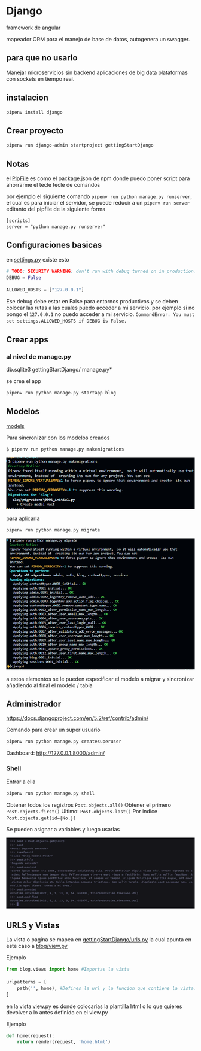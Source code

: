 # Django

framework de angular

mapeador ORM para el manejo de base de datos, autogenera un swagger. 

## para que no usarlo

Manejar microservicios sin backend
aplicaciones de big data
plataformas con sockets en tiempo real.  

## instalacion

```bash
pipenv install django
```

## Crear proyecto

```bash
pipenv run django-admin startproject gettingStartDjango
```

## Notas

el [PipFile](Pipfile) es como el package.json de npm donde puedo poner script para ahorrarme el tecle tecle de comandos

por ejemplo el siguiente comando `pipenv run python manage.py runserver`, el cual es para iniciar el servidor, se puede reducir a un `pipenv run server` editanto del pipfile de la siguiente forma

```pipfile
[scripts]
server = "python manage.py runserver"
```
## Configuraciones basicas

en [settings.py](gettingStartDjango/gettingStartDjango/settings.py) existe esto

```python
# TODO: SECURITY WARNING: don't run with debug turned on in production!
DEBUG = False

ALLOWED_HOSTS = ["127.0.0.1"]
```

Ese debug debe estar en False para entornos productivos y se deben colocar las rutas a las cuales puedo acceder a mi servicio. 
por ejemplo si no pongo el `127.0.0.1` no puedo acceder a mi servicio. `CommandError: You must set settings.ALLOWED_HOSTS if DEBUG is False.`

## Crear apps

### al nivel de manage.py

db.sqlite3  gettingStartDjango/  manage.py*

se crea el app 

```bash
pipenv run python manage.py startapp blog
```

## Modelos
[models](gettingStartDjango/blog/models.py)


Para sincronizar con los modelos creados

```sh
$ pipenv run python manage.py makemigrations
```

![makeMigrations](src/image.png)

para aplicarla

```sh
pipenv run python manage.py migrate
```

![migrate](src/image2.png)

a estos elementos se le pueden especificar el modelo a migrar y sincronizar añadiendo al final el modelo / tabla

## Administrador
https://docs.djangoproject.com/en/5.2/ref/contrib/admin/

Comando para crear un super usuario

```sh
pipenv run python manage.py createsuperuser
```

Dashboard: http://127.0.0.1:8000/admin/

### Shell

Entrar a ella

```sh
pipenv run python manage.py shell
```

Obtener todos los registros `Post.objects.all()`
Obtener el primero `Post.objects.first()`
Ultimo: `Post.objects.last()`
Por indice `Post.objects.get(id={No.})`

Se pueden asignar a variables y luego usarlas

![Comandos](src/image3.png)

## URLS y Vistas

La vista o pagina se mapea en [gettingStartDjango/urls.py](/gettingStartDjango/urls.py) la cual apunta en este caso a [blog/view.py](/blog/views.py)

Ejemplo
```py
from blog.views import home #Importas la vista

urlpatterns = [
    path('', home), #Defines la url y la funcion que contiene la vista. en este caso estara en la raiz y la funcion seria home
]
```

en la vista [view.py](/blog/views.py) es donde colocarias la plantilla html o lo que quieres devolver a lo antes definido en el view.py

Ejemplo
```py
def home(request):
    return render(request, 'home.html')
```
